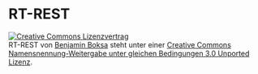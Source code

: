 # RT-REST

<a rel="license" href="http://creativecommons.org/licenses/by-sa/3.0/"><img alt="Creative Commons Lizenzvertrag" style="border-width:0" src="http://i.creativecommons.org/l/by-sa/3.0/88x31.png" /></a><br /><span xmlns:dct="http://purl.org/dc/terms/" property="dct:title">RT-REST</span> von <a xmlns:cc="http://creativecommons.org/ns#" href="https://github.com/bboksa/RT-REST" property="cc:attributionName" rel="cc:attributionURL">Benjamin Boksa</a> steht unter einer <a rel="license" href="http://creativecommons.org/licenses/by-sa/3.0/">Creative Commons Namensnennung-Weitergabe unter gleichen Bedingungen 3.0 Unported Lizenz</a>.
